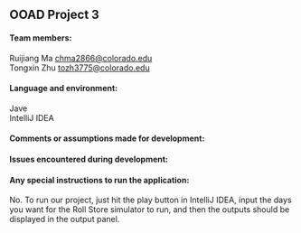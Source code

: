 ## OOAD Project 3 
#### Team members:
Ruijiang Ma chma2866@colorado.edu</br>Tongxin Zhu tozh3775@colorado.edu
#### Language and environment:
Jave</br>
IntelliJ IDEA
#### Comments or assumptions made for development:


#### Issues encountered during development:

#### Any special instructions to run the application:
No. To run our project, just hit the play button in IntelliJ IDEA, input the days you want for the Roll Store simulator to run, and then the outputs should be displayed in the output panel.
